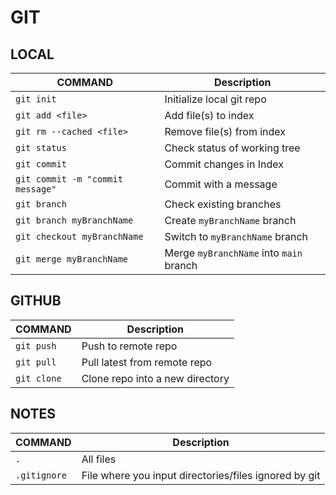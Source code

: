 # GIT

## LOCAL

| COMMAND                          | Description                             |
| -------------------------------- | --------------------------------------- |
| `git init`                       | Initialize local git repo               |
| `git add <file>`                 | Add file(s) to index                    |
| `git rm --cached <file>`         | Remove file(s) from index               |
| `git status  `                   | Check status of working tree            |
| `git commit `                    | Commit changes in Index                 |
| `git commit -m "commit message"` | Commit with a message                   |
| `git branch`                     | Check existing branches                 |
| `git branch myBranchName`        | Create `myBranchName` branch            |
| `git checkout myBranchName`      | Switch to `myBranchName` branch         |
| `git merge myBranchName`         | Merge `myBranchName` into `main` branch |

## GITHUB

| COMMAND     | Description                     |
| ----------- | ------------------------------- |
| `git push`  | Push to remote repo             |
| `git pull`  | Pull latest from remote repo    |
| `git clone` | Clone repo into a new directory |

## NOTES

| COMMAND      | Description                                           |
| ------------ | ----------------------------------------------------- |
| `.`          | All files                                             |
| `.gitignore` | File where you input directories/files ignored by git |
